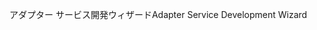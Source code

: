 <span data-ttu-id="e0917-101">アダプター サービス開発ウィザード</span><span class="sxs-lookup"><span data-stu-id="e0917-101">Adapter Service Development Wizard</span></span>
